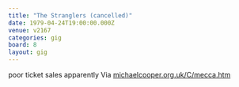 ```yaml
---
title: "The Stranglers (cancelled)"
date: 1979-04-24T19:00:00.000Z
venue: v2167
categories: gig
board: 8
layout: gig
---
```

poor ticket sales apparently
Via <a rel="nofollow noopener" href="http://michaelcooper.org.uk/C/mecca.htm">michaelcooper.org.uk/C/mecca.htm</a>
